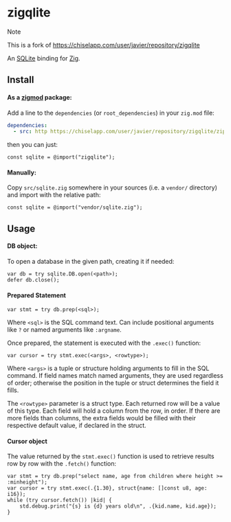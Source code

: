 # zigqlite

> [!NOTE]  
> This is a fork of https://chiselapp.com/user/javier/repository/zigqlite

An [SQLite](https://sqlite.org) binding for [Zig](https://ziglang.org).

## Install

#### As a [zigmod](https://nektro.github.io/zigmod/) package:

Add a line to the `dependencies` (or `root_dependencies`) in your `zig.mod` file:

```yaml
dependencies:
  - src: http https://chiselapp.com/user/javier/repository/zigqlite/zip/zigqlite.zip

```

then you can just:

```zig
const sqlite = @import("zigqlite");
```

#### Manually:

Copy `src/sqlite.zig` somewhere in your sources (i.e. a `vendor/` directory) and import with the relative path:

```zig
const sqlite = @import("vendor/sqlite.zig");
```

## Usage

#### DB object:

To open a database in the given path, creating it if needed:

```zig
var db = try sqlite.DB.open(<path>);
defer db.close();
```

#### Prepared Statement

```zig
var stmt = try db.prep(<sql>);
```

Where `<sql>` is the SQL command text. Can include positional arguments like `?` or named arguments like `:argname`.

Once prepared, the statement is executed with the `.exec()` function:

```zig
var cursor = try stmt.exec(<args>, <rowtype>);
```

Where `<args>` is a tuple or structure holding arguments to fill in the SQL command. If field names match named arguments, they are used regardless of order; otherwise the position in the tuple or struct determines the field it fills.

The `<rowtype>` parameter is a struct type. Each returned row will be a value of this type. Each field will hold a column from the row, in order. If there are more fields than columns, the extra fields would be filled with their respective default value, if declared in the struct.

#### Cursor object

The value returned by the `stmt.exec()` function is used to retrieve results row by row with the `.fetch()` function:

```zig
var stmt = try db.prep("select name, age from children where height >= :minheight");
var cursor = try stmt.exec(.{1.30}, struct{name: []const u8, age: i16});
while (try cursor.fetch()) |kid| {
    std.debug.print("{s} is {d} years old\n", .{kid.name, kid.age});
}
```
